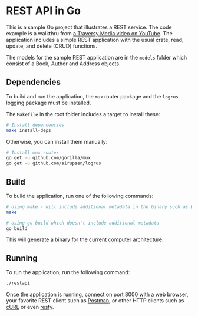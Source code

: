 # REST API in Go

This is a sample Go project that illustrates a REST service.  The code example is a walkthru from [a Traversy Media video on YouTube](https://www.youtube.com/watch?v=SonwZ6MF5BE). The application includes a simple REST application with the usual crate, read, update, and delete (CRUD) functions.

The models for the sample REST application are in the `models` folder which consist of a Book, Author and Address objects.

## Dependencies

To build and run the application, the `mux` router package and the `logrus` logging package must be installed.

The `Makefile` in the root folder includes a target to install these:

```bash
# Install dependencies
make install-deps
```

Otherwise, you can install them manually:

```bash
# Install mux router
go get -u github.com/gorilla/mux
go get -u github.com/sirupsen/logrus
```

## Build

To build the application, run one of the following commands:

```bash
# Using make - will include additional metadata in the binary such as BUILD_TIME, VERSION, git commit/branch, and app name
make
```

```bash
# Using go build which doesn't include additional metadata
go build
```

This will generate a binary for the current computer architecture.

## Running

To run the application, run the following command:

```bash
./restapi
```

Once the application is running, connect on port 8000 with a web browser,
your favorite REST client such as [Postman](https://www.getpostman.com/), or
other HTTP clients such as [cURL](https://curl.haxx.se/) or even
[resty](https://github.com/micha/resty).